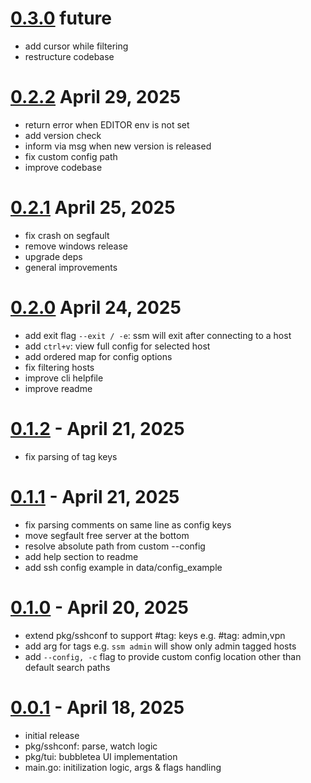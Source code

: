 # [0.3.0] future
- add cursor while filtering
- restructure codebase

# [0.2.2] April 29, 2025
- return error when EDITOR env is not set
- add version check
- inform via msg when new version is released
- fix custom config path
- improve codebase

# [0.2.1] April 25, 2025
- fix crash on segfault
- remove windows release
- upgrade deps
- general improvements

# [0.2.0] April 24, 2025
- add exit flag `--exit / -e`: ssm will exit after connecting to a host
- add `ctrl+v`: view full config for selected host
- add ordered map for config options
- fix filtering hosts
- improve cli helpfile
- improve readme

# [0.1.2] - April 21, 2025
- fix parsing of tag keys

# [0.1.1] - April 21, 2025
- fix parsing comments on same line as config keys
- move segfault free server at the bottom
- resolve absolute path from custom --config
- add help section to readme
- add ssh config example in data/config_example

# [0.1.0] - April 20, 2025
- extend pkg/sshconf to support #tag: keys e.g. #tag: admin,vpn
- add arg for tags e.g. `ssm admin` will show only admin tagged hosts
- add `--config, -c` flag to provide custom config location other than default search paths

# [0.0.1] - April 18, 2025
- initial release
- pkg/sshconf: parse, watch logic 
- pkg/tui: bubbletea UI implementation
- main.go: initilization logic, args & flags handling

[0.0.1]: https://github.com/lfaoro/ssm/releases/tag/0.0.1
[0.1.0]: https://github.com/lfaoro/ssm/compare/0.0.1...0.1.0
[0.1.1]: https://github.com/lfaoro/ssm/compare/0.1.0...0.1.1
[0.1.2]: https://github.com/lfaoro/ssm/compare/0.1.1...0.1.2
[0.2.0]: https://github.com/lfaoro/ssm/compare/0.1.2...0.2.0
[0.2.1]: https://github.com/lfaoro/ssm/compare/0.2.0...0.2.1
[0.2.2]: https://github.com/lfaoro/ssm/compare/0.2.1...0.2.2
[0.3.0]: https://github.com/lfaoro/ssm/compare/0.2.2...0.3.0
